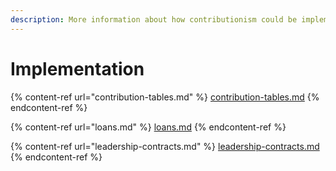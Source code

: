 ```yaml
---
description: More information about how contributionism could be implemented.
---
```


# Implementation

{% content-ref url="contribution-tables.md" %}
[contribution-tables.md](contribution-tables.md)
{% endcontent-ref %}

{% content-ref url="loans.md" %}
[loans.md](loans.md)
{% endcontent-ref %}

{% content-ref url="leadership-contracts.md" %}
[leadership-contracts.md](leadership-contracts.md)
{% endcontent-ref %}
